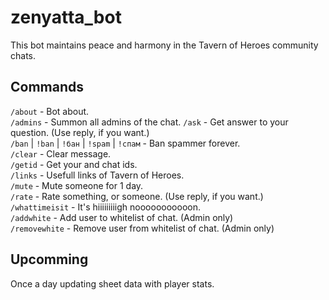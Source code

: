 # zenyatta_bot

This bot maintains peace and harmony in the Tavern of Heroes community chats.

## Commands

`/about` - Bot about.  
`/admins` - Summon all admins of the chat.
`/ask` - Get answer to your question. (Use reply, if you want.)  
`/ban` | `!ban` | `!бан` | `!spam` | `!спам` - Ban spammer forever.  
`/clear` - Clear message.  
`/getid` - Get your and chat ids.  
`/links` - Usefull links of Tavern of Heroes.  
`/mute` - Mute someone for 1 day.  
`/rate` - Rate something, or someone. (Use reply, if you want.)  
`/whattimeisit` - It's hiiiiiiiiigh nooooooooooon.  
`/addwhite` - Add user to whitelist of chat. (Admin only)  
`/removewhite` - Remove user from whitelist of chat. (Admin only)  

## Upcomming

Once a day updating sheet data with player stats.